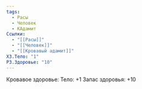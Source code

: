 ```yaml
---
tags:
  - Расы
  - Человек
  - КАдамит
Ссылки:
  - "[[Расы]]"
  - "[[Человек]]"
  - "[[Кровавый адамит]]"
ХЗ.Тело: "1"
РЗ.Здоровье: "10"
---
```

Кровавое здоровье:
Тело: +1
Запас здоровья: +10











